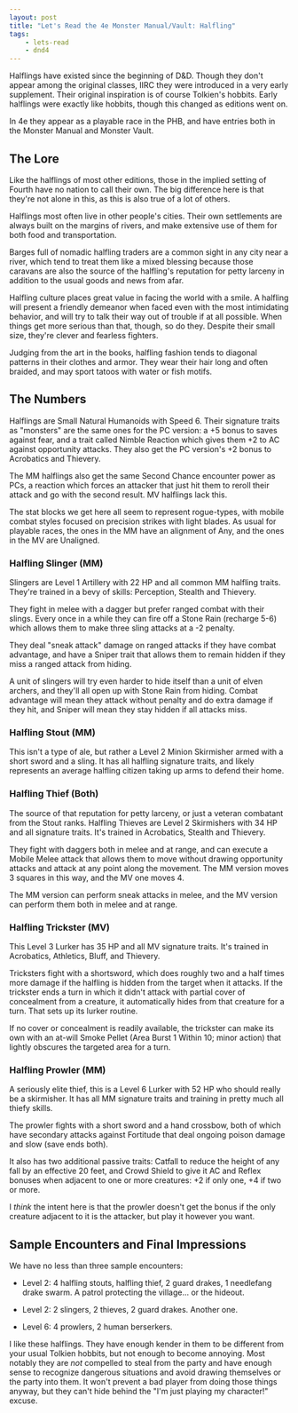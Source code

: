 ```yaml
---
layout: post
title: "Let's Read the 4e Monster Manual/Vault: Halfling"
tags:
    - lets-read
    - dnd4
---
```


Halflings have existed since the beginning of D&D. Though they don't appear
among the original classes, IIRC they were introduced in a very early
supplement. Their original inspiration is of course Tolkien's hobbits. Early
halflings were exactly like hobbits, though this changed as editions went on.

In 4e they appear as a playable race in the PHB, and have entries both in the
Monster Manual and Monster Vault.

## The Lore

Like the halflings of most other editions, those in the implied setting of
Fourth have no nation to call their own. The big difference here is that they're
not alone in this, as this is also true of a lot of others.

Halflings most often live in other people's cities. Their own settlements are
always built on the margins of rivers, and make extensive use of them for both
food and transportation.

Barges full of nomadic halfling traders are a common sight in any city near a
river, which tend to treat them like a mixed blessing because those caravans are
also the source of the halfling's reputation for petty larceny in addition to
the usual goods and news from afar.

Halfling culture places great value in facing the world with a smile. A halfling
will present a friendly demeanor when faced even with the most intimidating
behavior, and will try to talk their way out of trouble if at all possible. When
things get more serious than that, though, so do they. Despite their small size,
they're clever and fearless fighters.

Judging from the art in the books, halfling fashion tends to diagonal patterns
in their clothes and armor. They wear their hair long and often braided, and may
sport tatoos with water or fish motifs.

## The Numbers

Halflings are Small Natural Humanoids with Speed 6. Their signature traits as
"monsters" are the same ones for the PC version: a +5 bonus to saves against
fear, and a trait called Nimble Reaction which gives them +2 to AC against
opportunity attacks. They also get the PC version's +2 bonus to Acrobatics and
Thievery.

The MM halflings also get the same Second Chance encounter power as PCs, a
reaction which forces an attacker that just hit them to reroll their attack and
go with the second result. MV halflings lack this.

The stat blocks we get here all seem to represent rogue-types, with mobile
combat styles focused on precision strikes with light blades. As usual for
playable races, the ones in the MM have an alignment of Any, and the ones in the
MV are Unaligned.

### Halfling Slinger (MM)

Slingers are Level 1 Artillery with 22 HP and all common MM halfling
traits. They're trained in a bevy of skills: Perception, Stealth and Thievery.

They fight in melee with a dagger but prefer ranged combat with their
slings. Every once in a while they can fire off a Stone Rain (recharge 5-6)
which allows them to make three sling attacks at a -2 penalty.

They deal "sneak attack" damage on ranged attacks if they have combat advantage,
and have a Sniper trait that allows them to remain hidden if they miss a ranged
attack from hiding.

A unit of slingers will try even harder to hide itself than a unit of elven
archers, and they'll all open up with Stone Rain from hiding. Combat advantage
will mean they attack without penalty and do extra damage if they hit, and
Sniper will mean they stay hidden if all attacks miss.

### Halfling Stout (MM)

This isn't a type of ale, but rather a Level 2 Minion Skirmisher armed with a
short sword and a sling. It has all halfling signature traits, and likely
represents an average halfling citizen taking up arms to defend their home.

### Halfling Thief (Both)

The source of that reputation for petty larceny, or just a veteran combatant
from the Stout ranks. Halfling Thieves are Level 2 Skirmishers with 34 HP and
all signature traits. It's trained in Acrobatics, Stealth and Thievery.

They fight with daggers both in melee and at range, and can execute a Mobile
Melee attack that allows them to move without drawing opportunity attacks and
attack at any point along the movement. The MM version moves 3 squares in this
way, and the MV one moves 4.

The MM version can perform sneak attacks in melee, and the MV version can
perform them both in melee and at range.

### Halfling Trickster (MV)

This Level 3 Lurker has 35 HP and all MV signature traits. It's trained in
Acrobatics, Athletics, Bluff, and Thievery.

Tricksters fight with a shortsword, which does roughly two and a half times more
damage if the halfling is hidden from the target when it attacks. If the
trickster ends a turn in which it didn't attack with partial cover of
concealment from a creature, it automatically hides from that creature for a
turn. That sets up its lurker routine.

If no cover or concealment is readily available, the trickster can make its own
with an at-will Smoke Pellet (Area Burst 1 Within 10; minor action) that lightly
obscures the targeted area for a turn.

### Halfling Prowler (MM)

A seriously elite thief, this is a Level 6 Lurker with 52 HP who should really
be a skirmisher. It has all MM signature traits and training in pretty much all
thiefy skills.

The prowler fights with a short sword and a hand crossbow, both of which have
secondary attacks against Fortitude that deal ongoing poison damage and slow
(save ends both).

It also has two additional passive traits: Catfall to reduce the height of any
fall by an effective 20 feet, and Crowd Shield to give it AC and Reflex bonuses
when adjacent to one or more creatures: +2 if only one, +4 if two or more.

I _think_ the intent here is that the prowler doesn't get the bonus if the only
creature adjacent to it is the attacker, but play it however you want.

## Sample Encounters and Final Impressions

We have no less than three sample encounters:

- Level 2: 4 halfling stouts, halfling thief, 2 guard drakes, 1 needlefang drake
  swarm. A patrol protecting the village... or the hideout.

- Level 2: 2 slingers, 2 thieves, 2 guard drakes. Another one.

- Level 6: 4 prowlers, 2 human berserkers.

I like these halflings. They have enough kender in them to be different from
your usual Tolkien hobbits, but not enough to become annoying. Most notably they
are _not_ compelled to steal from the party and have enough sense to recognize
dangerous situations and avoid drawing themselves or the party into them. It
won't prevent a bad player from doing those things anyway, but they can't hide
behind the "I'm just playing my character!" excuse.
